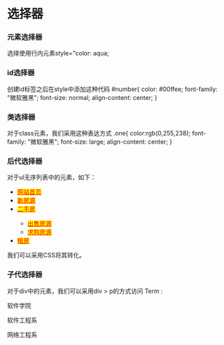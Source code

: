 

# 选择器
### 元素选择器
选择使用行内元素style="color: aqua;
### id选择器
创建id标签之后在style中添加这种代码
#number{
		color: #00ffee;
		font-family: "微软雅黑";
		font-size: normal;
		align-content: center;
	}
### 类选择器
对于class元素，我们采用这种表达方式
.one{
    	color:rgb(0,255,238);
    	font-family: "微软雅黑";
    	font-size: large;
    	align-content: center;
    }
### 后代选择器
对于ul无序列表中的元素，如下：
<ul id="house">	

<li><a href="#">网站首页</a></li>
<li><a href="#">新房源</a></li>
<li><a href="#">二手房</a></li>
  <ul>
   <li><a href="#">出售房源</a></li>
   <li><a href="#">求购房源</a></li>
  </ul>
<li><a href="#">租房</a></li>
</ul>
我们可以采用CSS将其转化。
<style>
			ul li a{
				color: red;
				font-family: "宋体";
				background-color: yellow;
			}
</style>

### 子代选择器
对于div中的元素，我们可以采用div > p的方式访问
Term
:
 <div>
    	软件学院
        <p>软件工程系</p>
        <p>网络工程系</p>
        
   </div>
<!--stackedit_data:
eyJoaXN0b3J5IjpbLTE2OTQzMDQ5NDFdfQ==
-->